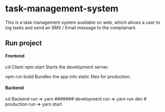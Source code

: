 # task-management-system
This is a task management system available on web, which allows a user to log tasks and send an SMS / Email message to the complainant.
## Run project
#### Frontend
 cd Client
  npm start
  Starts the development server.

  npm run build
    Bundles the app into static files for production.
    
#### Backend
  cd Backend
    run => yarn 
####### development
    run => yarn run dev
    # production
    run  => yarn start
    
